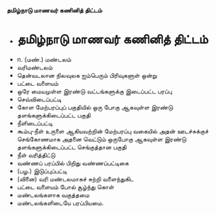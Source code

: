 **தமிழ்நாடு மாணவர் கணினித் திட்டம்**
- # தமிழ்நாடு மாணவர் கணினித் திட்டம்
- n. (மண்.) மண்டலம்
- வரிமண்டலம்
- தென்வடலான நிலவுலக ஐம்பெரும் பிரிவுகளுள் ஒன்று
- பட்டை வளையம்
- ஒரே மையமுள்ள இரண்டு வட்டங்களுக்கு இடைப்பட்ட பரப்பு
- செவ்விடைப்பட்டி
- கோள மேற்பரப்புப் பகுதியில் ஒரு போகு ஆகவுள்ள இரண்டு தளங்களுக்கிடைப்பட்ட பகுதி
- நீளிடைப்பட்டி
- கூம்பு-நீள் உருளை ஆகியவற்றின் மேற்பரப்பு வகையில் அதன் ஊடச்சுக்குச் செங்கோணமாக அதனை வெட்டும் ஒருபோகு ஆகவுள்ள இரண்டு தளங்களுக்கிடைப்பட்ட செங்குத்தான பகுதி
- நீள் வரித்திட்டு
- வண்ணப் பரப்பில் பிறிது வண்ணப்பட்டிகை
- (பழ.) இடுப்புப்பட்டி
- (வினை) வரி மண்டலமாகச் சுற்றி வளைந்துகிட
- பட்டை வளையம் போல் சூழ்ந்து கொள்
- மண்டலங்களாக வகுத்தமை
- மண்டலங்களிடையே பரப்பியமை.

